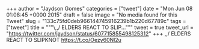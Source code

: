 
+++
author = "Jaydson Gomes"
categories = ["tweet"]
date = "Mon Jun 08 01:08:45 +0000 2015"
draft = false
image = "No media found for this Tweet"
slug = "133c75fd0deb966144745916239b1b220d67789c"
tags = ["tweet"]
title = """&#92;,,/ ELDERS REACT TO SLIP..."""
tweet = true
tweet_url = "https://twitter.com/jaydson/status/607715855498125312"
+++
\,,/ ELDERS REACT TO SLIPKNOT https://t.co/Oezy60Nl2u
